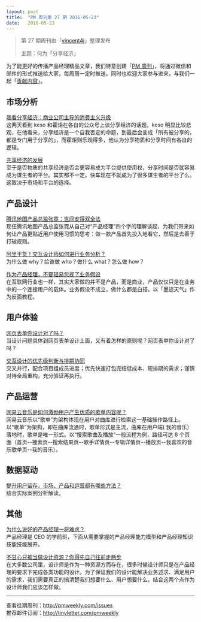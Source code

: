 ```yaml
---
layout: post
title:  "PM 周刊第 27 期 2016-05-23"
date:   2016-05-23
---
```


> 第 27 期周刊由「[vincent4j](http://pmweekly.com/contributors#vincent4j)」整理发布 
> 
> 主题：何为「分享经济」

为了能更好的传播产品经理精品文章，我们特意创建「[PM 周刊](http://pmweekly.com/)」，将通过微信和邮件的形式推送给大家，每周周一定时推送。同时也欢迎大家参与进来，与我们一起「[贡献内容](https://github.com/vincent4j/pmweekly.com/issues/new)」。

## 市场分析

[我看分享经济：商业公司主导的消费主义升级](http://mp.weixin.qq.com/s?__biz=MjM5MTk5MzM2MA==&mid=2650897567&idx=1&sn=f330f000debe2bc16cc587455d3c75b5&scene=23&srcid=0522wGseTHWukxvjtjwJhl65#rd)    
这两天看到 keso 和霍炬在各自的公众号上谈分享经济的话题。keso 明显比较悲观，在他看来，分享经济是一个自我否定的命题，到最后会变成「所有被分享的，都是专门用于分享的」，而霍炬则乐观得多，他认为分享物质和分享时间有各自的逻辑。    

[共享经济的发展](https://zhuanlan.zhihu.com/p/20946843)   
至于是否物质的共享经济是否会更容易成为平台提供使用权，分享时间是否就容易成为谋生者的平台。其实都不一定。快车现在不就成为了很多谋生者的平台了么。这取决于市场和平台的选择。  

## 产品设计 

[腾讯地图产品总监张霓：世间安得双全法](http://mp.weixin.qq.com/s?__biz=MjM5OTEwNjI2MA==&mid=2651731307&idx=1&sn=4898dd5c61049d6ca13d395a952b3300&scene=23&srcid=0521zNR19z1M7Cav8UPWXp7v#rd)   
现任腾讯地图产品总监张霓从自己对“产品经理”四个字的理解谈起，为我们带来如何让产品更贴近用户使用习惯的思考：做一款产品首先投入地看它，然后是去善于打破规则。    

[阿里干货！交互设计师如何进行业务分析？](http://mp.weixin.qq.com/s?__biz=MjM5NjA3ODI3Ng==&mid=2649828211&idx=1&sn=212c09b02f0965c6d1cbf2ce5957313e&scene=23&srcid=0518ax32y1lwm2Q78XwiCZjA#rd)   
为什么做 why？给谁做 who？做什么 what？怎么做 how？     

[作为产品经理，不要轻易忽视了业务假设](http://mp.weixin.qq.com/s?__biz=MzAxODIzODU0NQ==&mid=2650830312&idx=1&sn=fc62341f3ba9ff6686f3a08a9480006e&scene=23&srcid=0520LUb4r563elFZu4NI8eXh#rd)   
在互联网行业也一样，其实大家做的并不是产品，而是商业，产品仅仅只是在业务中的一个连接用户的载体。业务假设不成立，做什么都是白搭。以「墨迹天气」作为反面教程。    

## 用户体验

[网页表单你设计对了吗？](http://mp.weixin.qq.com/s?__biz=MjM5NTQ5MjIyMA==&mid=2654536867&idx=3&sn=e1be43a753921b8c10af623b410698fc&scene=23&srcid=05184AR4OhBc6RJAknJ38QVq#rd)   
当设计问题具体到网页表单设计上面，又有着怎样的原则呢？网页表单你设计对了吗？  

[交互设计的优先级判断与排期协同](https://zhuanlan.zhihu.com/p/20933368)   
交叉并行，配合项目组成员进度；优先快速打包完结低成本、短排期的需求；谨慎对待全局重构，充分验证再执行。    

## 产品运营   

[网易云音乐是如何激励用户产生优质的歌单内容呢？](http://www.pmcaff.com/discuss/index/221560254652480)   
网易云音乐以“歌单”为架构体现在用户对曲库进行检索这一基础操作路径上。以“歌单”为架构，即在曲库流通时，歌单形式是主流，曲库在用户端( 我的音乐）落地时，歌单是唯一形式。以“搜索歌曲及播放”一般流程为例，路径可达 8 个页面（首页--搜索页--搜索结果页--歌手详情页--专辑详情页--播放页--我喜欢的音乐歌单页--我的音乐）。   


## 数据驱动 

[提升用户留存，市场、产品和运营都有哪些方法？](提升用户留存，市场、产品和运营都有哪些方法？)   
结合实际案例分析解读。   

## 其他

[为什么说好的产品经理一将难求？](https://www.zhihu.com/question/41267806/answer/102046681)   
产品经理是 CEO 的学前班，下面从需要掌握的产品经理能力模型和产品经理知识技能技能展开。   

[不甘心只被当做设计资源？你得先自己往前走两步](https://zhuanlan.zhihu.com/p/20926845)    
在大多数公司里，设计师是作为一种资源方而存在，很多时候设计师只是在产品经理的要求下完成各类功能的设计。为了保证我们的设计能解决业务述求、满足用户的需求，我们需要真正的搞清楚我们想要什么、用户想要什么，结合这两个点作为设计师我们应该怎样做。  


---
查看往期周刊：<http://pmweekly.com/issues>     
推荐邮件订阅：<http://tinyletter.com/pmweekly>  

